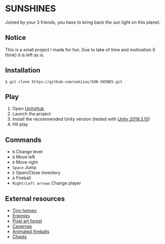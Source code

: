 # SUNSHINES

Joined by your 3 friends, you have to bring back the sun light on this planet.

## Notice
This is a small project I made for fun. Due to lake of time and motivation (I think) it is left as is.

## Installation

```console
$ git clone https://github.com/ookiiwi/SUN-SHINES.git
```

## Play

1. Open [UnityHub](https://unity.com/download)
1. Launch the project
1. Install the recommended Unity version (tested with [Unity 2019.3.10](https://unity.com/releases/editor/whats-new/2019.3.10))
1. Hit play

## Commands
- `N` Change level
- `Q` Move left
- `D` Move right
- `Space` Jump
- `E` Open/Close inventory
- `A` Fireball
- `Right/Left arrows` Change player

## External resources

- [Tiny heroes](https://free-game-assets.itch.io/free-tiny-hero-sprites-pixel-art)
- [Enemies](https://limezu.itch.io/animated-mini-characters)
- [Pixel art forest](https://edermunizz.itch.io/pixel-art-forest)
- [Cavernas](https://adamatomic.itch.io/cavernas)
- [Animated fireballs](https://stealthix.itch.io/animated-fires)
- [Chests](https://cosmiconion.itch.io/16x16-chest-pack-with-animation)